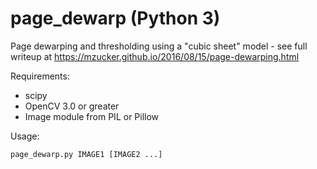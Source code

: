 page_dewarp (Python 3)
===========

Page dewarping and thresholding using a "cubic sheet" model - see full writeup at <https://mzucker.github.io/2016/08/15/page-dewarping.html>

Requirements:

 - scipy
 - OpenCV 3.0 or greater
 - Image module from PIL or Pillow
 
Usage:

    page_dewarp.py IMAGE1 [IMAGE2 ...]
